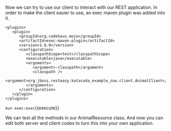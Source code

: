 Now we can try to use our client to interact with our REST application. In order to make the client easier to use, an exec maven plugin was added into it.
```
<plugins>
   <plugin>
      <groupId>org.codehaus.mojo</groupId>
      <artifactId>exec-maven-plugin</artifactId>
      <version>1.6.0</version>
      <configuration>
         <classpathScope>test</classpathScope>
         <executable>java</executable>
         <arguments>
            <argument>-classpath</argument>
            <classpath />
            <argument>org.jboss.resteasy.katacoda_example_zoo.client.AnimalClient</argument>
         </arguments>
      </configuration>
   </plugin>
</plugins>
```

`mvn exec:exec`{{execute}}

We can test all the methods in our AnimalResource class. And now you can edit both server and client codes to turn this into your own application.
